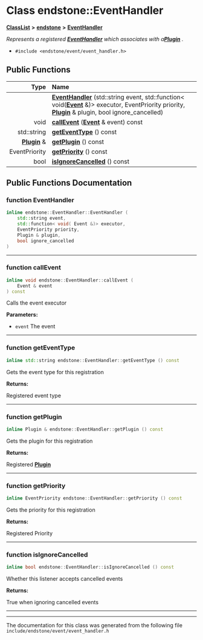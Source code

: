 

# Class endstone::EventHandler



[**ClassList**](annotated.md) **>** [**endstone**](namespaceendstone.md) **>** [**EventHandler**](classendstone_1_1EventHandler.md)



_Represents a registered_ [_**EventHandler**_](classendstone_1_1EventHandler.md) _which associates with a_[_**Plugin**_](classendstone_1_1Plugin.md) _._

* `#include <endstone/event/event_handler.h>`





































## Public Functions

| Type | Name |
| ---: | :--- |
|   | [**EventHandler**](#function-eventhandler) (std::string event, std::function&lt; void([**Event**](classendstone_1_1Event.md) &)&gt; executor, EventPriority priority, [**Plugin**](classendstone_1_1Plugin.md) & plugin, bool ignore\_cancelled) <br> |
|  void | [**callEvent**](#function-callevent) ([**Event**](classendstone_1_1Event.md) & event) const<br> |
|  std::string | [**getEventType**](#function-geteventtype) () const<br> |
|  [**Plugin**](classendstone_1_1Plugin.md) & | [**getPlugin**](#function-getplugin) () const<br> |
|  EventPriority | [**getPriority**](#function-getpriority) () const<br> |
|  bool | [**isIgnoreCancelled**](#function-isignorecancelled) () const<br> |




























## Public Functions Documentation




### function EventHandler 

```C++
inline endstone::EventHandler::EventHandler (
    std::string event,
    std::function< void( Event &)> executor,
    EventPriority priority,
    Plugin & plugin,
    bool ignore_cancelled
) 
```




<hr>



### function callEvent 

```C++
inline void endstone::EventHandler::callEvent (
    Event & event
) const
```



Calls the event executor




**Parameters:**


* `event` The event 




        

<hr>



### function getEventType 

```C++
inline std::string endstone::EventHandler::getEventType () const
```



Gets the event type for this registration




**Returns:**

Registered event type 





        

<hr>



### function getPlugin 

```C++
inline Plugin & endstone::EventHandler::getPlugin () const
```



Gets the plugin for this registration




**Returns:**

Registered [**Plugin**](classendstone_1_1Plugin.md) 





        

<hr>



### function getPriority 

```C++
inline EventPriority endstone::EventHandler::getPriority () const
```



Gets the priority for this registration




**Returns:**

Registered Priority 





        

<hr>



### function isIgnoreCancelled 

```C++
inline bool endstone::EventHandler::isIgnoreCancelled () const
```



Whether this listener accepts cancelled events




**Returns:**

True when ignoring cancelled events 





        

<hr>

------------------------------
The documentation for this class was generated from the following file `include/endstone/event/event_handler.h`

